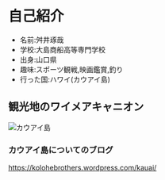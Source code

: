 # 自己紹介  

* 名前:舛井琢哉
* 学校:大島商船高等専門学校
* 出身:山口県  
* 趣味:スポーツ観戦,映画鑑賞,釣り
* 行った国:ハワイ(カウアイ島)

## 観光地のワイメアキャニオン
![カウアイ島](http://hawaiing.com/wp-content/uploads/2012/12/visiting05-1_01.jpg)

### カウアイ島についてのブログ
<https://kolohebrothers.wordpress.com/kauai/>


